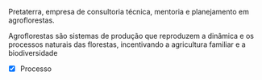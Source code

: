 Pretaterra, empresa de consultoria técnica, mentoria e planejamento em agroflorestas.

Agroflorestas são sistemas de produção que reproduzem a dinâmica e os processos naturais das florestas, incentivando a agricultura familiar e a biodiversidade

- [x] Processo